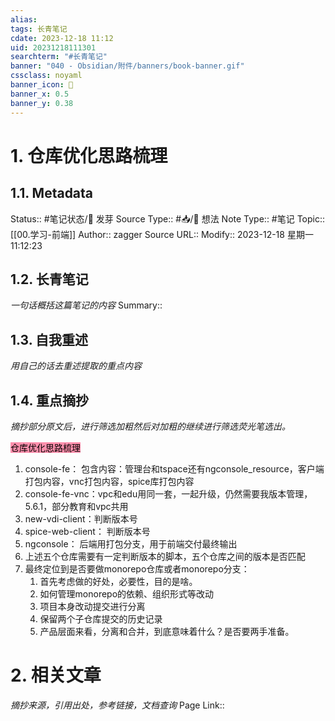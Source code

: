 ```yaml
---
alias:
tags: 长青笔记
cdate: 2023-12-18 11:12
uid: 20231218111301
searchterm: "#长青笔记"
banner: "040 - Obsidian/附件/banners/book-banner.gif"
cssclass: noyaml
banner_icon: 💌
banner_x: 0.5
banner_y: 0.38
---
```


# 1. 仓库优化思路梳理

## 1.1. Metadata

Status:: #笔记状态/🌱 发芽
Source Type:: #📥/💭 想法 
Note Type:: #笔记
Topic:: [[00.学习-前端]]
Author:: zagger
Source URL::
Modify:: 2023-12-18 星期一 11:12:23

## 1.2. 长青笔记

_一句话概括这篇笔记的内容_
Summary::

## 1.3. 自我重述

_用自己的话去重述提取的重点内容_

## 1.4. 重点摘抄

_摘抄部分原文后，进行筛选加粗然后对加粗的继续进行筛选荧光笔选出。_

<mark style="background: #FF5582A6;">仓库优化思路梳理</mark>
1. console-fe： 包含内容：管理台和tspace还有ngconsole_resource，客户端打包内容，vnc打包内容，spice库打包内容
2. console-fe-vnc：vpc和edu用同一套，一起升级，仍然需要我版本管理，5.6.1，部分教育和vpc共用
3. new-vdi-client：判断版本号
4. spice-web-client： 判断版本号
5. ngconsole： 后端用打包分支，用于前端交付最终输出
6. 上述五个仓库需要有一定判断版本的脚本，五个仓库之间的版本是否匹配
7.  最终定位到是否要做monorepo仓库或者monorepo分支：
	1. 首先考虑做的好处，必要性，目的是啥。
	2. 如何管理monorepo的依赖、组织形式等改动
	3. 项目本身改动提交进行分离
	4. 保留两个子仓库提交的历史记录 
	5. 产品层面来看，分离和合并，到底意味着什么？是否要两手准备。

# 2. 相关文章

_摘抄来源，引用出处，参考链接，文档查询_
Page Link::
